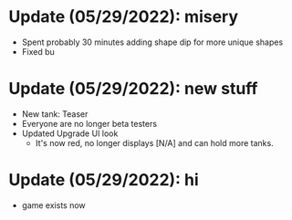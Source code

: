 # Update (05/29/2022): misery
- Spent probably 30 minutes adding shape dip for more unique shapes
- Fixed bu

# Update (05/29/2022): new stuff
- New tank: Teaser
- Everyone are no longer beta testers
- Updated Upgrade UI look
  - It's now red, no longer displays [N/A] and can hold more tanks.

# Update (05/29/2022): hi
- game exists now